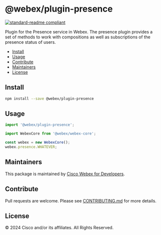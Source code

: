 # @webex/plugin-presence

[![standard-readme compliant](https://img.shields.io/badge/readme%20style-standard-brightgreen.svg?style=flat-square)](https://github.com/RichardLitt/standard-readme)

Plugin for the Presence service in Webex. The presence plugin provides a set of methods to work with compositions as well as subscriptions of the presence status of users.

- [Install](#install)
- [Usage](#usage)
- [Contribute](#contribute)
- [Maintainers](#maintainers)
- [License](#license)

## Install

```bash
npm install --save @webex/plugin-presence
```

## Usage

```js
import '@webex/plugin-presence';

import WebexCore from '@webex/webex-core';

const webex = new WebexCore();
webex.presence.WHATEVER;
```

## Maintainers

This package is maintained by [Cisco Webex for Developers](https://developer.webex.com/).

## Contribute

Pull requests are welcome. Please see [CONTRIBUTING.md](https://github.com/webex/webex-js-sdk/blob/next/CONTRIBUTING.md) for more details.

## License

© 2024 Cisco and/or its affiliates. All Rights Reserved.
